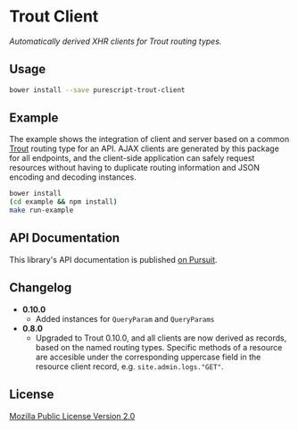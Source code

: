 # Trout Client

_Automatically derived XHR clients for Trout routing types._

## Usage

```bash
bower install --save purescript-trout-client
```

## Example

The example shows the integration of client and server based on a common
[Trout](https://github.com/owickstrom/purescript-trout) routing type for an
API. AJAX clients are generated by this package for all endpoints, and the
client-side application can safely request resources without having to
duplicate routing information and JSON encoding and decoding instances.

```bash
bower install
(cd example && npm install)
make run-example
```

## API Documentation

This library's API documentation is published [on Pursuit](https://pursuit.purescript.org/packages/purescript-trout-client).

## Changelog

* **0.10.0**
  - Added instances for `QueryParam` and `QueryParams`
* **0.8.0**
  - Upgraded to Trout 0.10.0, and all clients are now derived as records, based
    on the named routing types. Specific methods of a resource are accesible
    under the corresponding uppercase field in the resource client record, e.g.
    `site.admin.logs."GET"`.

## License

[Mozilla Public License Version 2.0](LICENSE)
